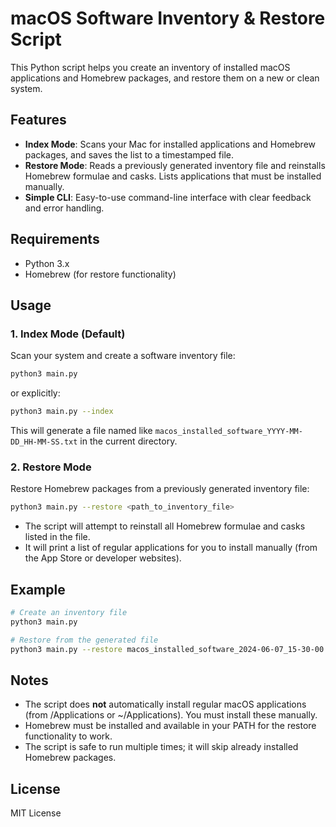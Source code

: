 # macOS Software Inventory & Restore Script

This Python script helps you create an inventory of installed macOS applications and Homebrew packages, and restore them on a new or clean system.

## Features

- **Index Mode**: Scans your Mac for installed applications and Homebrew packages, and saves the list to a timestamped file.
- **Restore Mode**: Reads a previously generated inventory file and reinstalls Homebrew formulae and casks. Lists applications that must be installed manually.
- **Simple CLI**: Easy-to-use command-line interface with clear feedback and error handling.

## Requirements

- Python 3.x
- Homebrew (for restore functionality)

## Usage

### 1. Index Mode (Default)

Scan your system and create a software inventory file:

```bash
python3 main.py
```

or explicitly:

```bash
python3 main.py --index
```

This will generate a file named like `macos_installed_software_YYYY-MM-DD_HH-MM-SS.txt` in the current directory.

### 2. Restore Mode

Restore Homebrew packages from a previously generated inventory file:

```bash
python3 main.py --restore <path_to_inventory_file>
```

- The script will attempt to reinstall all Homebrew formulae and casks listed in the file.
- It will print a list of regular applications for you to install manually (from the App Store or developer websites).

## Example

```bash
# Create an inventory file
python3 main.py

# Restore from the generated file
python3 main.py --restore macos_installed_software_2024-06-07_15-30-00.txt
```

## Notes

- The script does **not** automatically install regular macOS applications (from /Applications or ~/Applications). You must install these manually.
- Homebrew must be installed and available in your PATH for the restore functionality to work.
- The script is safe to run multiple times; it will skip already installed Homebrew packages.

## License

MIT License 